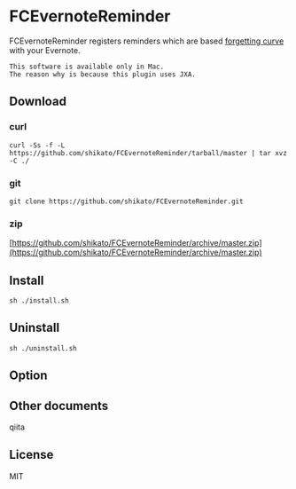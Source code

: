 # FCEvernoteReminder
FCEvernoteReminder registers reminders which are based [forgetting curve](https://en.wikipedia.org/wiki/Forgetting_curve) with your Evernote.

```
This software is available only in Mac.
The reason why is because this plugin uses JXA.
```

## Download
### curl
``` 
curl -Ss -f -L https://github.com/shikato/FCEvernoteReminder/tarball/master | tar xvz -C ./
```

### git
```
git clone https://github.com/shikato/FCEvernoteReminder.git
```

### zip
[https://github.com/shikato/FCEvernoteReminder/archive/master.zip](https://github.com/shikato/FCEvernoteReminder/archive/master.zip)

## Install
```
sh ./install.sh
```

## Uninstall
```
sh ./uninstall.sh
```

## Option


## Other documents
qiita

## License
MIT
